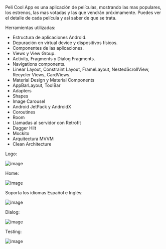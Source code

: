Peli Cool App es una aplicación de películas, mostrando las mas populares, los estrenos, las mas votadas y las que vendrán próximamente.
Puedes ver el detalle de cada película y así saber de que se trata.

 
Herramientas utilizadas:
- Estructura de aplicaciones Android.
- Depuración en virtual device y dispositivos físicos.
- Componentes de las aplicaciones.
- Views y View Group.
- Activity, Fragments y Dialog Fragments.
- Navigations components.
- Linear Layout, Constraint Layout, FrameLayout, NestedScrollView, Recycler Views, CardViews. 
- Material Design y Material Components
- AppBarLayout, ToolBar
- Adapters
- Shapes
- Image Carousel
- Android JetPack y AndroidX
- Coroutines
- Room
- Llamadas al servidor con Retrofit
- Dagger Hilt
- Mockito
- Arquitectura MVVM
- Clean Architecture


 
 
Logo:

![image](https://user-images.githubusercontent.com/101361708/179371518-7e9f9fc2-05d2-474e-b076-1c368168a06c.png)

Home:

![image](https://user-images.githubusercontent.com/101361708/179369676-d7fa630d-f0a1-4e28-a0e8-3006647816e9.png)

Soporta los idiomas Español e Inglés:

![image](https://user-images.githubusercontent.com/101361708/179369689-cb86e9a0-2bd6-4c8f-8999-0d1b19ae0e41.png)

Dialog:

![image](https://user-images.githubusercontent.com/101361708/179374032-ae5e7be1-7f2e-4589-af2a-a23e17b4ab30.png)

Testing:

![image](https://user-images.githubusercontent.com/101361708/179374260-55090b44-d9b0-4701-ad19-e24f680ef128.png)




